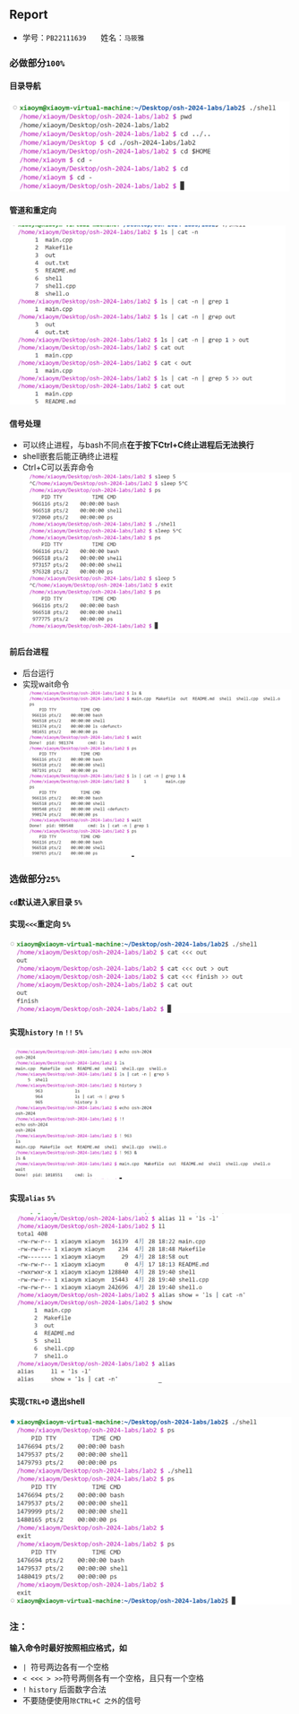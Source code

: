 ## Report
- 学号：`PB22111639`  &ensp; &ensp; 姓名：`马筱雅`
### 必做部分`100%`
#### 目录导航
<img src = "pic/屏幕截图 2024-04-27 161025.png" height =  160>

#### 管道和重定向
<img src = "pic/屏幕截图 2024-04-27 162034.png" height = 320>

#### 信号处理
- 可以终止进程，与bash不同点**在于按下Ctrl+C终止进程后无法换行**
- shell嵌套后能正确终止进程
- Ctrl+C可以丢弃命令
![alt text](<pic/屏幕截图 2024-04-28 191054.png>)

#### 前后台进程
- 后台运行
- 实现wait命令
![alt text](<pic/屏幕截图 2024-04-28 191312.png>)

### 选做部分`25%`
#### `cd`默认进入家目录 `5%`
#### 实现`<<<`重定向 `5%`
![alt text](<pic/屏幕截图 2024-04-28 200721.png>)
#### 实现`history` `!n` `!!` `5%`
![alt text](<pic/屏幕截图 2024-04-28 191730.png>)
#### 实现`alias` `5%`
![alt text](<pic/屏幕截图 2024-04-28 194145.png>)
#### 实现`CTRL+D` 退出shell
![alt text](pic/image.png)
### 注：
**输入命令时最好按照相应格式，如**
- `| `符号两边各有一个空格
- `< <<< > >>`符号两侧各有一个空格，且只有一个空格
- `!` `history` 后面数字合法
- 不要随便使用`除CTRL+C 之外`的信号